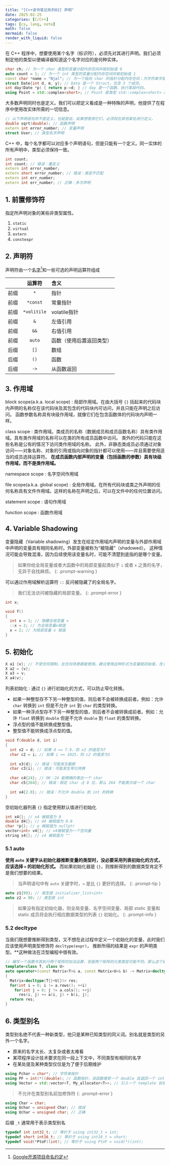 ```yaml
---
title: "[C++读书笔记系列02] 声明"
date: 2025-02-25
categories: [C/C++]
tags: [cs, lang, note]
math: false
mermaid: false
render_with_liquid: false
---
```


在 C++ 程序中，想要使用某个名字（标识符），必须先对其进行声明。我们必须制定他的类型以便编译器知道这个名字对应的是何种实体。

```c++
char ch; // 为一个 char 类型的变量分配内存空间并赋初始值 0
auto count = 1; // 为一个 int 类型的变量分配内存空间并赋初始值 1
const char *name = "Njal"; // 为一个指向 char 的指针分配内存空间；为字符串字面值常量 "Njal" 分配内存空间；用字符串字面值常量的地址初始化指针。
struct Date{int d, m, y}; // Date 是一个 Struct，包含 3 个成员。
int day(Date *p) { return p->d; } // day 是一个函数，执行某段代码。
using Point = std::complex<short>; // Point 是类型 std::complex<short> 的别名
```
大多数声明同时也是定义。我们可以把定义看成是一种特殊的声明，他提供了在程序中使用改实体所需的一切信息。

```c++
// 以下声明语句并不是定义，也就是说，如果想使用它们，必须现在其他某处进行定义。
double sqrt(double); // 函数声明
extern int error_number; // 变量声明
struct User; // 类型名字声明
```

C++ 中，每个名字都可以对应多个声明语句，但是只能有一个定义。同一实体的所有声明中，类型必须保持一致。

```c++
int count;
int count; // 错误：重定义
extern int error_number;
extern short error_number; // 错误：类型不匹配
extern int err_number;
extern int err_number; // 正确：多次声明
```

## 1. 前置修饰符

指定所声明对象的某些非类型属性。

1. `static`
2. `virtual`
3. `extern`
4. `constexpr`

## 2. 声明符

声明符由一个<u>名字</u>[^name]和一些可选的声明运算符组成

|    |     运算符     | 含义           |
|:--:|:-----------:|:-------------|
| 前缀 |     `*`     | 指针           |
| 前缀 |  `*const`   | 常量指针         |
| 前缀 | `*volitile` | volatile指针   |
| 前缀 |     `&`     | 左值引用         |
| 前缀 |    `&&`     | 右值引用         |
| 前缀 |   `auto`    | 函数（使用后置返回类型） |
| 后缀 |    `[]`     | 数组           |
| 后缀 |    `()`     | 函数           |
| 后缀 |    `->`     | 从函数返回        |

## 3. 作用域

block scope(a.k.a. local scope)
: 局部作用域。在由大括号 `{}` 括起来的代码块内声明的名称仅在该代码块及其包含的代码块内可访问，并且只能在声明之后访问。
函数参数名称具有块级作用域，就像它们在包含函数体的代码块内声明一样。

class scope
: 类作用域。类成员的名称（数据成员和成员函数名称）具有类作用域。具有类作用域的名称可以在类的所有成员函数中访问。
类外的代码只能在这些名称是公有的情况下访问类作用域的名称。
此外，非静态类成员必须通过对象访问——对象名称、对象的引用或指向对象的指针都可以使用——并且需要使用适当的成员选择运算符。
**在成员函数内部声明的变量（包括函数的参数）具有块级作用域，而不是类作用域。**

namespace scope
: 名字空间作用域

file scope(a.k.a. global scope)
: 全局作用域。在所有代码块或类之外声明的任何名称具有文件作用域。这样的名称在声明之后，可以在文件中的任何位置访问。

statement scope
: 语句作用域

function scope
: 函数作用域

## 4. Variable Shadowing

变量隐藏（Variable shadowing）发生在给定作用域内声明的变量与外部作用域中声明的变量具有相同名称时。外部变量被称为“被隐藏”（shadowed）。
这种情况可能会导致混淆，因为后续使用该变量名时，可能不清楚到底指的是哪个变量。

> 如果你给全局变量或者大函数中的局部变量起类似于 `i` 或者 `x` 之类的名字，无异于自找麻烦。
{: .prompt-warning }

可以通过作用域解析运算符 `::` 反问被隐藏了的全局名字。

> 我们无法访问被隐藏的局部变量。
{: .prompt-error }

```c++
int x;

void f()
{
  int x = 1; // 隐藏全局变量 x
  ::x = 2; // 为全局变量x赋值
  x = 2; // 为局部变量 x 赋值
}
```

## 5. 初始化

```c++
X a1 {v}; // 不受任何限制，在任何场景都能使用。建议使用这种形式为变量赋初始值，含义清晰，与其他形式相比不太容易出错。
X a2 = {v};
X a3 = v;
X a4(v);
```

列表初始化
: 通过 `{}` 进行初始化的方式，可以防止窄化转换。

- 如果一种整型存不下另一种整型的值，则后者不会被转换成前者。例如：允许 `char` 转换到 `int` 但是不允许 `int` 到 `char` 的类型转换。
- 如果一种浮点型存不下另一种整型的值，则后者不会被转换成前者。例如：允许 `float` 转换到 `double` 但是不允许 `double` 到 `float` 的类型转换。
- 浮点型的值不能转换成整型值。
- 整型值不能转换成浮点型的值。

```c++
void f(double d, int i)
{
  int x2 = d; // 如果 d == 7.9，则 x2 的值变为7
  char c2 = i; // 如果 i == 1025，则 c2 的值变为1
  
  int x3{d}; // 错误：可能发生截断
  char c3{i}; // 错误：可能发生窄化转换
  
  char c4{24}; // OK：24 能精确的表达一个 char
  char c5{264}; // 错误：假定 char 占 8 位，那么 264 不能表示成一个 char
  
  int x4{2.0}; // 错误：不允许 double 到 int 的转换
}
```

空初始化器列表 `{}` 指定使用默认值进行初始化

```c++
int x4{}; // x4 被赋值为 0
double d4{}; // d4 被赋值为 0.0
char *p{}; // p 被赋值为 nullptr
vector<int> v4{}; // v4被赋值为一个空向量
string s4{}; // s4 被赋值为 ""
```
### 5.1 auto

**使用 `auto` 关键字从初始化器推断变量的类型时，没必要采用列表初始化的方式，应该选择 `=` 的初始化形式。**
而如果初始化器是 `{}`，则推断得到的数据类型肯定不是我们想要的结果。

> 当声明语句中有 `auto` 关键字时，`=` 是比 `{}` 更好的选择。
{: .prompt-tip }

```c++
auto z1{99}; // 类型是 initializer_list<int>
auto z2 = 99; // 类型是 int
```

> 如果没有指定初始化器，则全局变量、名字空间变量、局部 static 变量和 static 成员将会执行相应数据类型的列表 `{}` 初始化。
{: .prompt-info }

### 5.2 decltype

当我们既想要推断得到类型，又不想在此过程中定义一个初始化的变量，此时我们应该使用声明类型修饰符 `decltype(expr)`，
推断所得的结果是 `expr` 的声明类型。**这种做法在泛型编程中很有效。

```c++
// 编写一个函数令其执行两个矩阵的加法运算，但是两个矩阵的元素类型可能不同。那么这个结果矩阵的元素类型应该是对应元素求和后的类型
template<class T, class U>
auto operator+(const Matrix<T>& a, const Matrix<U>& b) -> Matrix<decltype(T{}+U{})>
{
  Matrix<decltype(T{}+U{})> res;
  for(int i = 0; i != a.rows(); ++i)
    for(int j = 0; j != a.cols(); ++j)
      res(i, j) += a(i, j) + b(i, j);
  return res;
}
```

## 6. 类型别名

类型别名绝不代表一种新类型，他只是某种已知类型的同义词。别名就是类型的另外一个名字。

- 原来的名字太长、太复杂或者太难看
- 某项程序设计技术要求在同一段上下文中，不同类型有相同的名字
- 在某处提及某种类型仅仅是为了便于后期维护

```c++
using Pchar = char*; // 字符串指针
using PF = int(*)(double); // 函数指针，该函数接受一个 double 且返回一个 int
using Vector = std::vector<T, My_allocator<T>>; // 引入一个 template 别名
```

> 不允许在类型别名前加修饰符
{: .prompt-error }

```c++
using Char = char;
using Uchar = unsigned Char; // 错误
using Uchar = unsigned char; // 正确
```

后缀 `_t` 通常用于表示类型别名

```c++
typedef int int32_t; // 等价于 using int32_t = int;
typedef short int16_t; // 等价于 using int16_t = short;
typedef void(*PtoF)(int); // 等价于 using PtoF = void(*)(int);
```

[^name]: [Google开源项目命名约定](https://zh-google-styleguide.readthedocs.io/en/latest/google-cpp-styleguide/naming.html)
